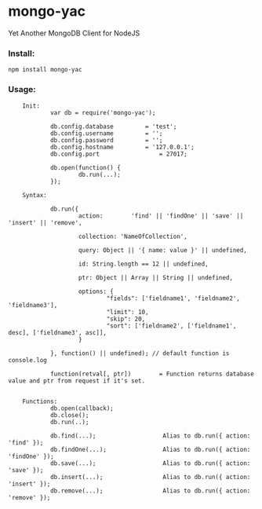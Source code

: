 mongo-yac
========

Yet Another MongoDB Client for NodeJS

### Install:

    npm install mongo-yac
    
    
### Usage:

        Init:
                var db = require('mongo-yac');

                db.config.database         = 'test';
                db.config.username         = '';
                db.config.password         = '';
                db.config.hostname         = '127.0.0.1';
                db.config.port                 = 27017;

                db.open(function() {
                        db.run(...);
                });

        Syntax:

                db.run({
                        action:        'find' || 'findOne' || 'save' || 'insert' || 'remove',

                        collection: 'NameOfCollection',

                        query: Object || '{ name: value }' || undefined,

                        id: String.length == 12 || undefined,

                        ptr: Object || Array || String || undefined,

                        options: {
                                "fields": ['fieldname1', 'fieldname2', 'fieldname3'],
                                "limit": 10,
                                "skip": 20,
                                "sort": ['fieldname2', ['fieldname1', desc], ['fieldname3', asc]],
                        }

                }, function() || undefined); // default function is console.log

                function(retval[, ptr])        = Function returns database value and ptr from request if it's set.


        Functions:
                db.open(callback);
                db.close();
                db.run(..);

                db.find(...);                   Alias to db.run({ action: 'find' });
                db.findOne(...);                Alias to db.run({ action: 'findOne' });
                db.save(...);                   Alias to db.run({ action: 'save' });
                db.insert(...);                 Alias to db.run({ action: 'insert' });
                db.remove(...);                 Alias to db.run({ action: 'remove' });
